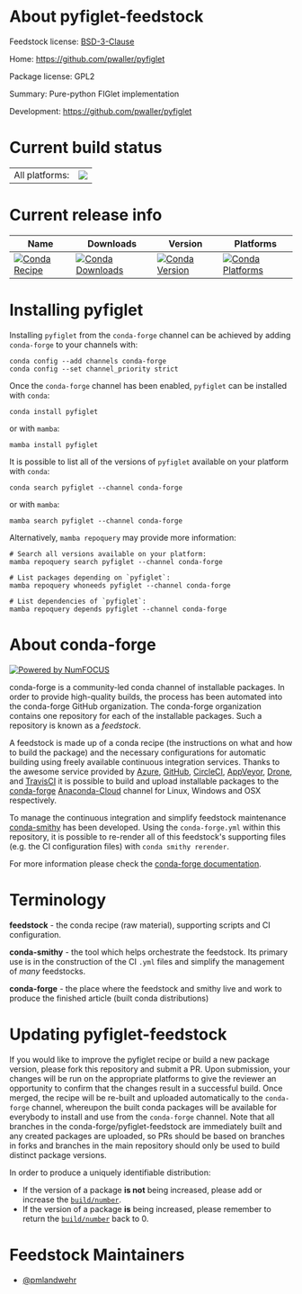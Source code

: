 About pyfiglet-feedstock
========================

Feedstock license: [BSD-3-Clause](https://github.com/conda-forge/pyfiglet-feedstock/blob/main/LICENSE.txt)

Home: https://github.com/pwaller/pyfiglet

Package license: GPL2

Summary: Pure-python FIGlet implementation

Development: https://github.com/pwaller/pyfiglet

Current build status
====================


<table><tr><td>All platforms:</td>
    <td>
      <a href="https://dev.azure.com/conda-forge/feedstock-builds/_build/latest?definitionId=5172&branchName=main">
        <img src="https://dev.azure.com/conda-forge/feedstock-builds/_apis/build/status/pyfiglet-feedstock?branchName=main">
      </a>
    </td>
  </tr>
</table>

Current release info
====================

| Name | Downloads | Version | Platforms |
| --- | --- | --- | --- |
| [![Conda Recipe](https://img.shields.io/badge/recipe-pyfiglet-green.svg)](https://anaconda.org/conda-forge/pyfiglet) | [![Conda Downloads](https://img.shields.io/conda/dn/conda-forge/pyfiglet.svg)](https://anaconda.org/conda-forge/pyfiglet) | [![Conda Version](https://img.shields.io/conda/vn/conda-forge/pyfiglet.svg)](https://anaconda.org/conda-forge/pyfiglet) | [![Conda Platforms](https://img.shields.io/conda/pn/conda-forge/pyfiglet.svg)](https://anaconda.org/conda-forge/pyfiglet) |

Installing pyfiglet
===================

Installing `pyfiglet` from the `conda-forge` channel can be achieved by adding `conda-forge` to your channels with:

```
conda config --add channels conda-forge
conda config --set channel_priority strict
```

Once the `conda-forge` channel has been enabled, `pyfiglet` can be installed with `conda`:

```
conda install pyfiglet
```

or with `mamba`:

```
mamba install pyfiglet
```

It is possible to list all of the versions of `pyfiglet` available on your platform with `conda`:

```
conda search pyfiglet --channel conda-forge
```

or with `mamba`:

```
mamba search pyfiglet --channel conda-forge
```

Alternatively, `mamba repoquery` may provide more information:

```
# Search all versions available on your platform:
mamba repoquery search pyfiglet --channel conda-forge

# List packages depending on `pyfiglet`:
mamba repoquery whoneeds pyfiglet --channel conda-forge

# List dependencies of `pyfiglet`:
mamba repoquery depends pyfiglet --channel conda-forge
```


About conda-forge
=================

[![Powered by
NumFOCUS](https://img.shields.io/badge/powered%20by-NumFOCUS-orange.svg?style=flat&colorA=E1523D&colorB=007D8A)](https://numfocus.org)

conda-forge is a community-led conda channel of installable packages.
In order to provide high-quality builds, the process has been automated into the
conda-forge GitHub organization. The conda-forge organization contains one repository
for each of the installable packages. Such a repository is known as a *feedstock*.

A feedstock is made up of a conda recipe (the instructions on what and how to build
the package) and the necessary configurations for automatic building using freely
available continuous integration services. Thanks to the awesome service provided by
[Azure](https://azure.microsoft.com/en-us/services/devops/), [GitHub](https://github.com/),
[CircleCI](https://circleci.com/), [AppVeyor](https://www.appveyor.com/),
[Drone](https://cloud.drone.io/welcome), and [TravisCI](https://travis-ci.com/)
it is possible to build and upload installable packages to the
[conda-forge](https://anaconda.org/conda-forge) [Anaconda-Cloud](https://anaconda.org/)
channel for Linux, Windows and OSX respectively.

To manage the continuous integration and simplify feedstock maintenance
[conda-smithy](https://github.com/conda-forge/conda-smithy) has been developed.
Using the ``conda-forge.yml`` within this repository, it is possible to re-render all of
this feedstock's supporting files (e.g. the CI configuration files) with ``conda smithy rerender``.

For more information please check the [conda-forge documentation](https://conda-forge.org/docs/).

Terminology
===========

**feedstock** - the conda recipe (raw material), supporting scripts and CI configuration.

**conda-smithy** - the tool which helps orchestrate the feedstock.
                   Its primary use is in the construction of the CI ``.yml`` files
                   and simplify the management of *many* feedstocks.

**conda-forge** - the place where the feedstock and smithy live and work to
                  produce the finished article (built conda distributions)


Updating pyfiglet-feedstock
===========================

If you would like to improve the pyfiglet recipe or build a new
package version, please fork this repository and submit a PR. Upon submission,
your changes will be run on the appropriate platforms to give the reviewer an
opportunity to confirm that the changes result in a successful build. Once
merged, the recipe will be re-built and uploaded automatically to the
`conda-forge` channel, whereupon the built conda packages will be available for
everybody to install and use from the `conda-forge` channel.
Note that all branches in the conda-forge/pyfiglet-feedstock are
immediately built and any created packages are uploaded, so PRs should be based
on branches in forks and branches in the main repository should only be used to
build distinct package versions.

In order to produce a uniquely identifiable distribution:
 * If the version of a package **is not** being increased, please add or increase
   the [``build/number``](https://docs.conda.io/projects/conda-build/en/latest/resources/define-metadata.html#build-number-and-string).
 * If the version of a package **is** being increased, please remember to return
   the [``build/number``](https://docs.conda.io/projects/conda-build/en/latest/resources/define-metadata.html#build-number-and-string)
   back to 0.

Feedstock Maintainers
=====================

* [@pmlandwehr](https://github.com/pmlandwehr/)

